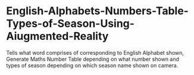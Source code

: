 # English-Alphabets-Numbers-Table-Types-of-Season-Using-Aiugmented-Reality
Tells what word comprises of corresponding to English Alphabet shown, Generate Maths Number Table depending on what number shown and types of season depending on which season name shown on camera.
